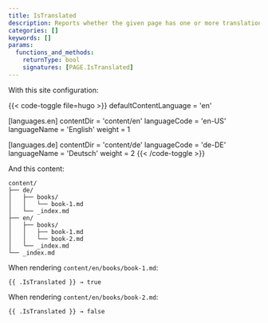 ```yaml
---
title: IsTranslated
description: Reports whether the given page has one or more translations.
categories: []
keywords: []
params:
  functions_and_methods:
    returnType: bool
    signatures: [PAGE.IsTranslated]
---
```


With this site configuration:

{{< code-toggle file=hugo >}}
defaultContentLanguage = 'en'

[languages.en]
contentDir = 'content/en'
languageCode = 'en-US'
languageName = 'English'
weight = 1

[languages.de]
contentDir = 'content/de'
languageCode = 'de-DE'
languageName = 'Deutsch'
weight = 2
{{< /code-toggle >}}

And this content:

```text
content/
├── de/
│   ├── books/
│   │   └── book-1.md
│   └── _index.md
├── en/
│   ├── books/
│   │   ├── book-1.md
│   │   └── book-2.md
│   └── _index.md
└── _index.md
```

When rendering `content/en/books/book-1.md`:

```go-html-template
{{ .IsTranslated }} → true
```

When rendering `content/en/books/book-2.md`:

```go-html-template
{{ .IsTranslated }} → false
```
